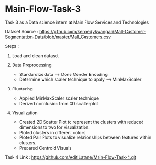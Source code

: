# Main-Flow-Task-3
Task 3 as a Data science intern at Main Flow Services and Technologies 

Dataset Source : https://github.com/kennedykwangari/Mall-Customer-Segmentation-Data/blob/master/Mall_Customers.csv


Steps :


1. Load and clean dataset
   
      
2. Data Preprocessing
    - Standardize data --> Done Gender Encoding
    - Determine which scaler technique to apply --> MinMaxScaler
    
    
3. Clustering
    - Applied MinMaxScaler scaler technique 
    - Derived conclusion from 3D scatterplot 
       
           
4. Visualization
    - Created 2D Scatter Plot to represent the clusters with reduced dimensions to two for visualization.
    - Ploted clusters in different colors
    - Ploted Pair Plots to visualize relationships between features within clusters.
    - Prepared Centroid Visuals

Task 4 Link : https://github.com/AditiLatane/Main-Flow-Task-4.git
